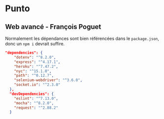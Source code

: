# Punto

## Web avancé - François Poguet

Normalement les dépendances sont bien référencées dans le `package.json`, donc un `npm i` devrait suffire.

```json
"dependencies": {
    "dotenv": "^8.2.0",
    "express": "^4.17.1",
    "heroku": "^7.47.2",
    "nyc": "^15.1.0",
    "path": "^0.12.7",
    "selenium-webdriver": "^3.6.0",
    "socket.io": "^2.3.0"
  },
  "devDependencies": {
    "eslint": "^7.13.0",
    "mocha": "^8.2.0",
    "request": "^2.88.2"
  }
```
